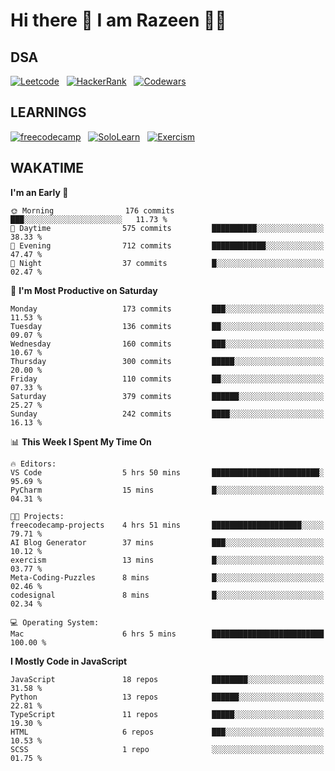 # Hi there 👋 I am Razeen 👩‍💻

## DSA

[![Leetcode](https://img.shields.io/badge/-LeetCode-FFA116?style=for-the-badge&logo=LeetCode&logoColor=black)](https://leetcode.com/razeenshaikh/)&nbsp;&nbsp;
[![HackerRank](https://img.shields.io/badge/-Hackerrank-2EC866?style=for-the-badge&logo=HackerRank&logoColor=white)](https://www.hackerrank.com/profile/razeen_m_shaikh)&nbsp;&nbsp;
[![Codewars](https://img.shields.io/badge/Codewars-B1361E?style=for-the-badge&logo=Codewars&logoColor=white)](https://www.codewars.com/users/razeen_shaikh)

## LEARNINGS

[![freecodecamp](https://img.shields.io/badge/freecodecamp-27273D?style=for-the-badge&logo=freecodecamp&logoColor=white)](https://www.freecodecamp.org/razeen)&nbsp;&nbsp;
[![SoloLearn](https://img.shields.io/badge/-Sololearn-3a464b?style=for-the-badge&logo=Sololearn&logoColor=white)](https://www.sololearn.com/en/profile/30940776)&nbsp;&nbsp;
[![Exercism](https://img.shields.io/badge/Exercism-009CAB?style=for-the-badge&logo=exercism&logoColor=white)](https://exercism.org/profiles/Razeen-Shaikh)

## WAKATIME

<!--START_SECTION:waka-->
**I'm an Early 🐤** 

```text
🌞 Morning                176 commits         ███░░░░░░░░░░░░░░░░░░░░░░   11.73 % 
🌆 Daytime                575 commits         ██████████░░░░░░░░░░░░░░░   38.33 % 
🌃 Evening                712 commits         ████████████░░░░░░░░░░░░░   47.47 % 
🌙 Night                  37 commits          █░░░░░░░░░░░░░░░░░░░░░░░░   02.47 % 
```
📅 **I'm Most Productive on Saturday** 

```text
Monday                   173 commits         ███░░░░░░░░░░░░░░░░░░░░░░   11.53 % 
Tuesday                  136 commits         ██░░░░░░░░░░░░░░░░░░░░░░░   09.07 % 
Wednesday                160 commits         ███░░░░░░░░░░░░░░░░░░░░░░   10.67 % 
Thursday                 300 commits         █████░░░░░░░░░░░░░░░░░░░░   20.00 % 
Friday                   110 commits         ██░░░░░░░░░░░░░░░░░░░░░░░   07.33 % 
Saturday                 379 commits         ██████░░░░░░░░░░░░░░░░░░░   25.27 % 
Sunday                   242 commits         ████░░░░░░░░░░░░░░░░░░░░░   16.13 % 
```


📊 **This Week I Spent My Time On** 

```text
🔥 Editors: 
VS Code                  5 hrs 50 mins       ████████████████████████░   95.69 % 
PyCharm                  15 mins             █░░░░░░░░░░░░░░░░░░░░░░░░   04.31 % 

🐱‍💻 Projects: 
freecodecamp-projects    4 hrs 51 mins       ████████████████████░░░░░   79.71 % 
AI Blog Generator        37 mins             ███░░░░░░░░░░░░░░░░░░░░░░   10.12 % 
exercism                 13 mins             █░░░░░░░░░░░░░░░░░░░░░░░░   03.77 % 
Meta-Coding-Puzzles      8 mins              █░░░░░░░░░░░░░░░░░░░░░░░░   02.46 % 
codesignal               8 mins              █░░░░░░░░░░░░░░░░░░░░░░░░   02.34 % 

💻 Operating System: 
Mac                      6 hrs 5 mins        █████████████████████████   100.00 % 
```

**I Mostly Code in JavaScript** 

```text
JavaScript               18 repos            ████████░░░░░░░░░░░░░░░░░   31.58 % 
Python                   13 repos            ██████░░░░░░░░░░░░░░░░░░░   22.81 % 
TypeScript               11 repos            █████░░░░░░░░░░░░░░░░░░░░   19.30 % 
HTML                     6 repos             ███░░░░░░░░░░░░░░░░░░░░░░   10.53 % 
SCSS                     1 repo              ░░░░░░░░░░░░░░░░░░░░░░░░░   01.75 % 
```




<!--END_SECTION:waka-->
